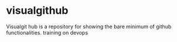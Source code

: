 # visualgithub
Visualgit hub is a repository for showing the bare minimum of github functionalities.
training on devops

